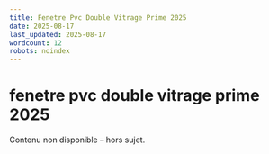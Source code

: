 ```yaml
---
title: Fenetre Pvc Double Vitrage Prime 2025
date: 2025-08-17
last_updated: 2025-08-17
wordcount: 12
robots: noindex
---
```


# fenetre pvc double vitrage prime 2025

Contenu non disponible – hors sujet.